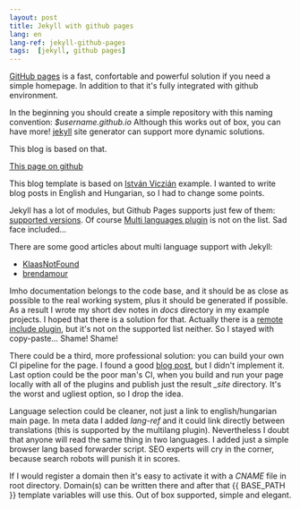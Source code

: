 ```yaml
---
layout: post
title: Jekyll with github pages
lang: en
lang-ref: jekyll-github-pages
tags:  [jekyll, github pages]
---
```


[GitHub pages](https://pages.github.com/) is a fast, confortable and powerful
solution if you need a simple homepage. In addition to that it's fully integrated
with github environment.

In the beginning you should create a simple repository with this naming convention: *$username.github.io* 
Although this works out of box, you can have more! [jekyll](https://jekyllrb.com/) 
site generator can support more dynamic solutions.

This blog is based on that.

<!-- more -->
[This page on github](https://github.com/lsmhun/lsmhun.github.io)

This blog template is based on [István Viczián](www.jtechlog.hu) example. I wanted to write 
blog posts in English and Hungarian, so I had to change some points.

Jekyll has a lot of modules, but Github Pages supports just few of them: 
[supported versions](https://pages.github.com/versions/). Of course
[Multi languages plugin](https://github.com/kurtsson/jekyll-multiple-languages-plugin) is not on the list. 
Sad face included...

There are some good articles about multi language support with Jekyll:
- [KlaasNotFound](https://www.klaasnotfound.com/2017/02/16/proper-multilingual-site-with-github-pages-and-jekyll/)
- [brendamour](https://brendamour.net/2014/08/03/multilingual-jekyll-how-to-post-in-more-than-one-language/)

Imho documentation belongs to the code base, and it should be as close as possible to the real
working system, plus it should be generated if possible. As a result I wrote my short 
dev notes in *docs* directory in my example projects. I hoped that there is a solution for that.
Actually there is a [remote include plugin](https://github.com/netrics/jekyll-remote-include), but 
it's not on the supported list neither. So I stayed with copy-paste... Shame! Shame!

There could be a third, more professional solution: you can build your own CI pipeline for the page. 
I found a good [blog post](https://github.blog/2022-02-02-build-ci-cd-pipeline-github-actions-four-steps/),
but I didn't implement it. Last option could be the poor man's CI, when you build and run your 
page locally with all of the plugins and publish just the result *_site* directory. It's the worst and
ugliest option, so I drop the idea. 

Language selection could be cleaner, not just a link to english/hungarian main page. In meta data I added
*lang-ref* and it could link directly between translations (this is supported by the multilang plugin).
Nevertheless I doubt that anyone will read the same thing in two languages. I added just a simple
browser lang based forwarder script. SEO experts will cry in the corner, because search robots will
punish it in scores. 

If I would register a domain then it's easy to activate it with a *CNAME* file in root directory. Domain(s)
can be written there and after that {{ BASE_PATH }} template variables will use this. 
Out of box supported, simple and elegant.

